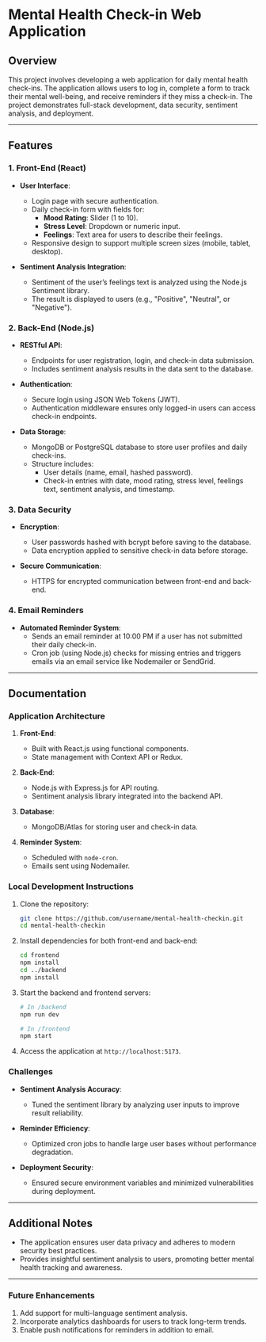 # Mental Health Check-in Web Application

## Overview
This project involves developing a web application for daily mental health check-ins. The application allows users to log in, complete a form to track their mental well-being, and receive reminders if they miss a check-in. The project demonstrates full-stack development, data security, sentiment analysis, and deployment.

---

## Features
### 1. **Front-End (React)**
- **User Interface**:
  - Login page with secure authentication.
  - Daily check-in form with fields for:
    - **Mood Rating**: Slider (1 to 10).
    - **Stress Level**: Dropdown or numeric input.
    - **Feelings**: Text area for users to describe their feelings.
  - Responsive design to support multiple screen sizes (mobile, tablet, desktop).
  
- **Sentiment Analysis Integration**:
  - Sentiment of the user’s feelings text is analyzed using the Node.js Sentiment library.
  - The result is displayed to users (e.g., "Positive", "Neutral", or "Negative").

### 2. **Back-End (Node.js)**
- **RESTful API**:
  - Endpoints for user registration, login, and check-in data submission.
  - Includes sentiment analysis results in the data sent to the database.

- **Authentication**:
  - Secure login using JSON Web Tokens (JWT).
  - Authentication middleware ensures only logged-in users can access check-in endpoints.

- **Data Storage**:
  - MongoDB or PostgreSQL database to store user profiles and daily check-ins.
  - Structure includes:
    - User details (name, email, hashed password).
    - Check-in entries with date, mood rating, stress level, feelings text, sentiment analysis, and timestamp.

### 3. **Data Security**
- **Encryption**:
  - User passwords hashed with bcrypt before saving to the database.
  - Data encryption applied to sensitive check-in data before storage.

- **Secure Communication**:
  - HTTPS for encrypted communication between front-end and back-end.

### 4. **Email Reminders**
- **Automated Reminder System**:
  - Sends an email reminder at 10:00 PM if a user has not submitted their daily check-in.
  - Cron job (using Node.js) checks for missing entries and triggers emails via an email service like Nodemailer or SendGrid.

---

## Documentation

### Application Architecture
1. **Front-End**:
   - Built with React.js using functional components.
   - State management with Context API or Redux.

2. **Back-End**:
   - Node.js with Express.js for API routing.
   - Sentiment analysis library integrated into the backend API.

3. **Database**:
   - MongoDB/Atlas for storing user and check-in data.

4. **Reminder System**:
   - Scheduled with `node-cron`.
   - Emails sent using Nodemailer.

### Local Development Instructions
1. Clone the repository:
   ```bash
   git clone https://github.com/username/mental-health-checkin.git
   cd mental-health-checkin
   ```

2. Install dependencies for both front-end and back-end:
   ```bash
   cd frontend
   npm install
   cd ../backend
   npm install
   ```

3. Start the backend and frontend servers:
   ```bash
   # In /backend
   npm run dev

   # In /frontend
   npm start
   ```

4. Access the application at `http://localhost:5173`.

### Challenges
- **Sentiment Analysis Accuracy**:
  - Tuned the sentiment library by analyzing user inputs to improve result reliability.

- **Reminder Efficiency**:
  - Optimized cron jobs to handle large user bases without performance degradation.

- **Deployment Security**:
  - Ensured secure environment variables and minimized vulnerabilities during deployment.

---

## Additional Notes
- The application ensures user data privacy and adheres to modern security best practices.
- Provides insightful sentiment analysis to users, promoting better mental health tracking and awareness.

---

### Future Enhancements
1. Add support for multi-language sentiment analysis.
2. Incorporate analytics dashboards for users to track long-term trends.
3. Enable push notifications for reminders in addition to email.


